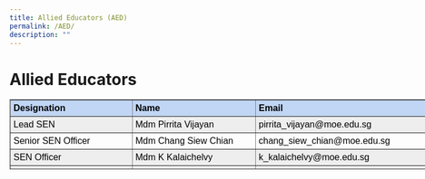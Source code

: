 ```yaml
---
title: Allied Educators (AED)
permalink: /AED/
description: ""
---
```

# Allied Educators
<table border="1" style="box-sizing: border-box; color: rgb(0, 0, 0); font-family: Signika, Arial, sans-serif; font-size: 16px; font-style: normal; font-variant-ligatures: normal; font-variant-caps: normal; font-weight: 400; letter-spacing: normal; orphans: 2; text-align: start; text-transform: none; white-space: normal; widows: 2; word-spacing: 0px; -webkit-text-stroke-width: 0px; text-decoration-thickness: initial; text-decoration-style: initial; text-decoration-color: initial; height: 124px; width: 756px;"><tbody style="box-sizing: border-box;"><tr style="box-sizing: border-box; background-color: rgb(193, 214, 245);"><td style="box-sizing: border-box; padding: 5px; width: 214.667px;"><span style="box-sizing: border-box; font-family: helvetica, arial, sans-serif;"><strong style="box-sizing: border-box; font-weight: bolder;">Designation</strong></span></td><td style="box-sizing: border-box; padding: 5px; width: 217.333px;"><span style="box-sizing: border-box; font-family: helvetica, arial, sans-serif;"><strong style="box-sizing: border-box; font-weight: bolder;">Name</strong></span></td><td style="box-sizing: border-box; padding: 5px; width: 299px;"><span style="box-sizing: border-box; font-family: helvetica, arial, sans-serif;"><strong style="box-sizing: border-box; font-weight: bolder;">Email</strong></span></td></tr><tr style="box-sizing: border-box; background: rgb(238, 238, 238);"><td style="box-sizing: border-box; padding: 5px; width: 214.667px;"><span style="box-sizing: border-box; font-family: helvetica, arial, sans-serif;">Lead SEN</span></td><td style="box-sizing: border-box; padding: 5px; width: 217.333px;"><span style="box-sizing: border-box; font-family: helvetica, arial, sans-serif;">Mdm Pirrita Vijayan</span></td><td style="box-sizing: border-box; padding: 5px; width: 299px;"><span style="box-sizing: border-box; font-family: helvetica, arial, sans-serif;">pirrita_vijayan@moe.edu.sg</span></td></tr><tr style="box-sizing: border-box;"><td style="box-sizing: border-box; padding: 5px; width: 214.667px;"><span style="box-sizing: border-box; font-family: helvetica, arial, sans-serif;">Senior SEN Officer</span></td><td style="box-sizing: border-box; padding: 5px; width: 217.333px;"><span style="box-sizing: border-box; font-family: helvetica, arial, sans-serif;">Mdm Chang Siew Chian</span></td><td style="box-sizing: border-box; padding: 5px; width: 299px;"><span style="box-sizing: border-box; font-family: helvetica, arial, sans-serif;">chang_siew_chian@moe.edu.sg</span></td></tr><tr style="box-sizing: border-box; background: rgb(238, 238, 238);"><td style="box-sizing: border-box; padding: 5px; width: 214.667px;"><span style="box-sizing: border-box; font-family: helvetica, arial, sans-serif;">SEN Officer</span></td><td style="box-sizing: border-box; padding: 5px; width: 217.333px;"><span style="box-sizing: border-box; font-family: helvetica, arial, sans-serif;">Mdm K Kalaichelvy</span></td><td style="box-sizing: border-box; padding: 5px; width: 299px;"><span style="box-sizing: border-box; font-family: helvetica, arial, sans-serif;">k_kalaichelvy@moe.edu.sg</span></td></tr><tr style="box-sizing: border-box; background: rgb(238, 238, 238);"><td style="box-sizing: border-box; padding: 5px; width: 214.667px;"><span style="box-sizing: border-box; font-family: helvetica, arial, sans-serif;">Senior School Counsellor</span></td><td style="box-sizing: border-box; padding: 5px; width: 217.333px;"><span style="box-sizing: border-box; font-family: helvetica, arial, sans-serif;">Ms Wong Pui Yeang Anna</span></td><td style="box-sizing: border-box; padding: 5px; width: 299px;"><span style="box-sizing: border-box; font-family: helvetica, arial, sans-serif;">wong_pui_yeang@moe.edu.sg</span></td></td>
</tbody></table>

